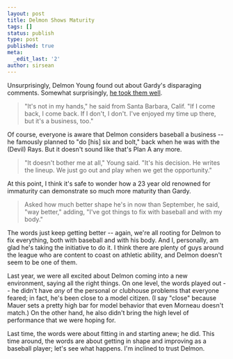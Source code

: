 ```yaml
---
layout: post
title: Delmon Shows Maturity
tags: []
status: publish
type: post
published: true
meta:
  _edit_last: '2'
author: sirsean
---
```

Unsurprisingly, Delmon Young found out about Gardy's disparaging comments. Somewhat surprisingly, <a href="http://www.startribune.com/sports/twins/35580459.html?elr=KArksi8cyaiUo8cyaiUiD3aPc:_Yyc:aULPQL7PQLanchO7DiU">he took them well</a>.
<blockquote>"It's not in my hands," he said from Santa Barbara, Calif. "If I come back, I come back. If I don't, I don't. I've enjoyed my time up there, but it's a business, too."</blockquote>
Of course, everyone is aware that Delmon considers baseball a business -- he famously planned to "do [his] six and bolt," back when he was with the (Devil) Rays. But it doesn't sound like that's Plan A any more.
<blockquote>"It doesn't bother me at all," Young said. "It's his decision. He writes the lineup. We just go out and play when we get the opportunity."</blockquote>
At this point, I think it's safe to wonder how a 23 year old renowned for immaturity can demonstrate so much more maturity than Gardy. 
<blockquote>Asked how much better shape he's in now than September, he said, "way better," adding, "I've got things to fix with baseball and with my body."</blockquote>
The words just keep getting better -- again, we're all rooting for Delmon to fix everything, both with baseball and with his body. And I, personally, am glad he's taking the initiative to do it. I think there are plenty of guys around the league who are content to coast on athletic ability, and Delmon doesn't seem to be one of them.

Last year, we were all excited about Delmon coming into a new environment, saying all the right things. On one level, the words played out -- he didn't have <em>any</em> of the personal or clubhouse problems that everyone feared; in fact, he's been close to a model citizen. (I say "close" because Mauer sets a pretty high bar for model behavior that even Morneau doesn't match.) On the other hand, he also didn't bring the high level of performance that we were hoping for.

Last time, the words were about fitting in and starting anew; he did. This time around, the words are about getting in shape and improving as a baseball player; let's see what happens. I'm inclined to trust Delmon.
